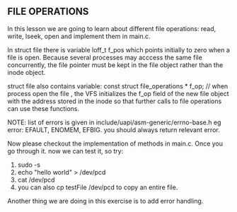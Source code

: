 ## FILE OPERATIONS ##

In this lesson we are going to learn about different file operations: read, write, lseek, open and implement them in main.c.


In struct file there is variable loff_t f_pos which points initially to zero when a file is open. Because several processes may acccess the same file concurrently, the file pointer must be kept in 
the file object rather than the inode object.

struct file also contains variable: const struct file_operations * f_op; // when process open the file , the VFS initializes the f_op field of the new file object with the address stored in the inode 
so that further calls to file operations can use these functions.

NOTE: list of errors is given in include/uapi/asm-generic/errno-base.h eg error: EFAULT, ENOMEM, EFBIG. you should always return relevant error.

Now please checkout the implementation of methods in main.c. Once you go through it. now we can test it, so try:

1. sudo -s
2. echo "hello world" > /dev/pcd
3. cat /dev/pcd
4. you can also cp testFile /dev/pcd to copy an entire file.


Another thing we are doing in this exercise is to add error handling. 
